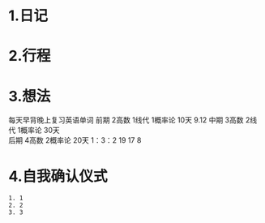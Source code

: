 # 1.日记
# 2.行程
# 3.想法
每天早背晚上复习英语单词
前期  2高数 1线代 1概率论  10天  9.12
中期  3高数 2线代  1概率论  30天  
后期  4高数    2概率论  20天
1：3：2
19   17   8
# 4.自我确认仪式
	1. 1
	2. 2
	3. 3